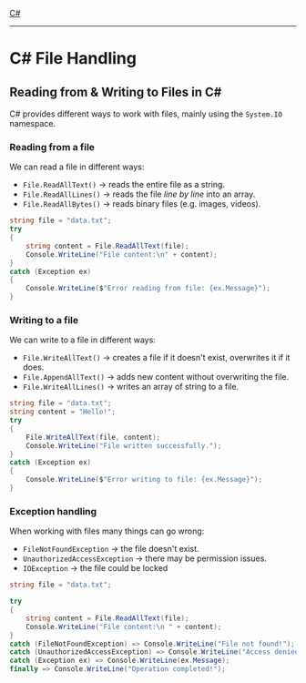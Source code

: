 [C#](csharp)

---
# C# File Handling
## Reading from & Writing to Files in C# 
C# provides different ways to work with files, mainly using the `System.IO` namespace.
### Reading from a file
We can read a file in different ways:
- `File.ReadAllText()` -> reads the entire file as a string.
- `File.ReadAllLines()` -> reads the file *line by line* into an array.
- `File.ReadAllBytes()` -> reads binary files (e.g. images, videos).

```csharp
string file = "data.txt";
try
{
	string content = File.ReadAllText(file);
	Console.WriteLine("File content:\n" + content);
}
catch (Exception ex)
{
	Console.WriteLine($"Error reading from file: {ex.Message}");
}
```

### Writing to a file
We can write to a file in different ways:
- `File.WriteAllText()` -> creates a file if it doesn't exist, overwrites it if it does.
- `File.AppendAllText()` -> adds new content without overwriting the file.
- `File.WriteAllLines()` -> writes an array of string to a file.

```csharp
string file = "data.txt";
string content = "Hello!";
try
{
	File.WriteAllText(file, content);
	Console.WriteLine("File written successfully.");
}
catch (Exception ex)
{
	Console.WriteLine($"Error writing to file: {ex.Message}");
}
```

### Exception handling
When working with files many things can go wrong:
- `FileNotFoundException` -> the file doesn't exist.
- `UnauthorizedAccessException` -> there may be permission issues.
- `IOException` -> the file could be locked

```csharp
string file = "data.txt";

try
{
	string content = File.ReadAllText(file);
	Console.WriteLine("File content:\n " + content);
}
catch (FileNotFoundException) => Console.WriteLine("File not found!");
catch (UnauthorizedAccessException) => Console.WriteLine("Access denied!");
catch (Exception ex) => Console.WriteLine(ex.Message);
finally => Console.WriteLine("Operation completed!");
```